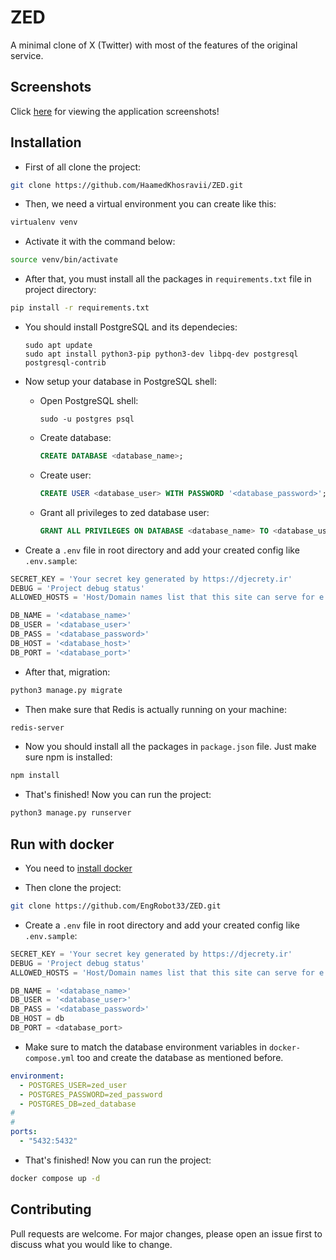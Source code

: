 # ZED

A minimal clone of X (Twitter) with most of the features of the original service.

## Screenshots

Click [here](https://github.com/HaamedKhosravii/ZED/blob/master/screenshots/Screenshots.md) for viewing the application screenshots!

## Installation

* First of all clone the project:

```bash
git clone https://github.com/HaamedKhosravii/ZED.git
```

* Then, we need a virtual environment you can create like this:

```bash
virtualenv venv
```

* Activate it with the command below:

```bash
source venv/bin/activate
```

* After that, you must install all the packages in `requirements.txt` file in project directory:

```bash
pip install -r requirements.txt
```

* You should install PostgreSQL and its dependecies:

  ```shell
  sudo apt update
  sudo apt install python3-pip python3-dev libpq-dev postgresql postgresql-contrib
  ```

* Now setup your database in PostgreSQL shell:
  * Open PostgreSQL shell:

    ```shell
    sudo -u postgres psql
    ```

  * Create database:

    ```sql
    CREATE DATABASE <database_name>;
    ```

  * Create user:

    ```sql
    CREATE USER <database_user> WITH PASSWORD '<database_password>';
    ```

  * Grant all privileges to zed database user:

    ```sql
    GRANT ALL PRIVILEGES ON DATABASE <database_name> TO <database_user>;
    ```

* Create a `.env` file in root directory and add your created config like `.env.sample`:

```python
SECRET_KEY = 'Your secret key generated by https://djecrety.ir'
DEBUG = 'Project debug status'
ALLOWED_HOSTS = 'Host/Domain names list that this site can serve for e.g ['*'] allows all hosts'

DB_NAME = '<database_name>'
DB_USER = '<database_user>'
DB_PASS = '<database_password>'
DB_HOST = '<database_host>'
DB_PORT = '<database_port>'
```

* After that, migration:

```bash
python3 manage.py migrate
```

* Then make sure that Redis is actually running on your machine:

```bash
redis-server
```

* Now you should install all the packages in `package.json` file. Just make sure npm is installed:

```bash
npm install
```

* That's finished! Now you can run the project:

```bash
python3 manage.py runserver
```

## Run with docker

* You need to [install docker](https://docs.docker.com/get-docker/)
  
* Then clone the project:

```bash
git clone https://github.com/EngRobot33/ZED.git
```

* Create a `.env` file in root directory and add your created config like `.env.sample`:

```python
SECRET_KEY = 'Your secret key generated by https://djecrety.ir'
DEBUG = 'Project debug status'
ALLOWED_HOSTS = 'Host/Domain names list that this site can serve for e.g ['*'] allows all hosts'

DB_NAME = '<database_name>'
DB_USER = '<database_user>'
DB_PASS = '<database_password>'
DB_HOST = db
DB_PORT = <database_port>
```

* Make sure to match the database environment variables in `docker-compose.yml` too and create the database as mentioned before.

```yml
environment:
  - POSTGRES_USER=zed_user
  - POSTGRES_PASSWORD=zed_password
  - POSTGRES_DB=zed_database
#
#
ports:
  - "5432:5432"
```

* That's finished! Now you can run the project:

```bash
docker compose up -d 
```

## Contributing

Pull requests are welcome. For major changes, please open an issue first to discuss what you would like to change.

